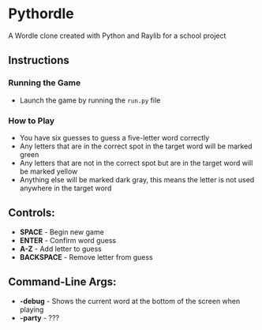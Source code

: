 # Pythordle
A Wordle clone created with Python and Raylib for a school project

## Instructions

### Running the Game
* Launch the game by running the `run.py` file

### How to Play
* You have six guesses to guess a five-letter word correctly
* Any letters that are in the correct spot in the target word will be marked green
* Any letters that are not in the correct spot but are in the target word will be marked yellow
* Anything else will be marked dark gray, this means the letter is not used anywhere in the target word

## Controls:
* **SPACE** - Begin new game
* **ENTER** - Confirm word guess
* **A-Z** - Add letter to guess
* **BACKSPACE** - Remove letter from guess

## Command-Line Args:
* **-debug** - Shows the current word at the bottom of the screen when playing
* **-party** - ???